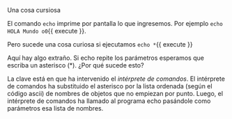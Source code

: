 Una cosa cursiosa

El comando `echo` imprime por pantalla lo que ingresemos. Por ejemplo `echo HOLA Mundo o0`{{ execute }}.

Pero sucede una cosa curiosa si ejecutamos `echo *`{{ execute }}

Aquı́ hay algo extraño. Si echo repite los parámetros esperamos que escriba un asterisco (\*). ¿Por qué sucede esto?

La clave está en que ha intervenido el *intérprete de comandos*. El intérprete de comandos ha substituido el asterisco por la lista ordenada (según el código ascii) de nombres de objetos que no empiezan por punto. Luego, el intérprete de comandos ha llamado al programa echo pasándole como parámetros esa lista de nombres.
